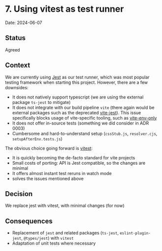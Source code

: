 # 7. Using vitest as test runner

Date: 2024-06-07

## Status

Agreed

## Context

We are currently using [Jest](https://jestjs.io/) as our test runner, which was most popular testing framework when starting this project. However, there are a few downsides:

- It does not natively support typescript (we are using the external package `ts-jest` to mitigate)
- It does not integrate with our build pipeline `vite` (there again would be external packages such as the deprecated [vite-jest](https://github.com/sodatea/vite-jest)). This issue specifically blocks usage of vite-specific tooling, such as [vite-env-only](https://github.com/pcattori/vite-env-only)
- It does not offer in-source tests (something we did consider in ADR 0003)
- Cumbersome and hard-to-understand setup (`cssStub.js`, `resolver.cjs`, `setupAfterEnv.tests.js`)

The obvious choice going forward is [vitest](https://vitest.dev/):

- It is quickly becoming the de-facto standard for vite projects
- Small costs of porting: API is Jest compatible, so the changes are minimal
- It offers almost instant test reruns in watch mode
- solves the issues mentioned above

## Decision

We replace jest with vitest, with minimal changes (for now)

## Consequences

- Replacement of `jest` and related packages (`ts-jest`, `eslint-plugin-jest`, `@types/jest`) with `vitest`
- Adaptation of unit tests where necessary
